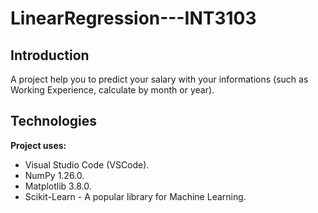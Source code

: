 # LinearRegression---INT3103

## Introduction

A project help you to predict your salary with your informations (such as Working Experience, calculate by month or year).

## Technologies

**Project uses:**

+ Visual Studio Code (VSCode).
+ NumPy 1.26.0.
+ Matplotlib 3.8.0.
+ Scikit-Learn - A popular library for Machine Learning.
